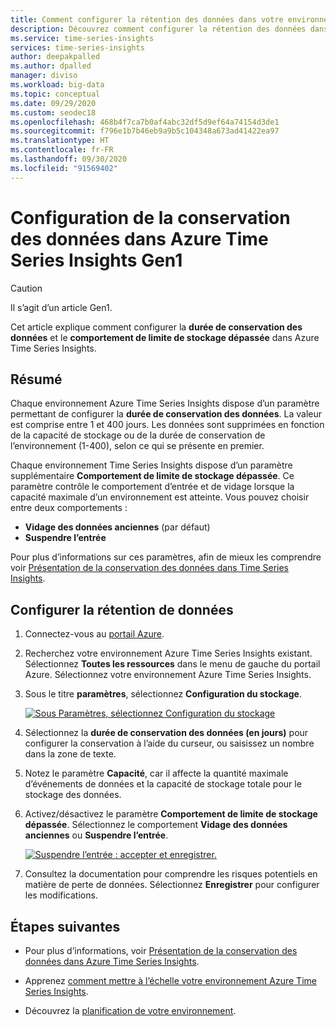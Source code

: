 ```yaml
---
title: Comment configurer la rétention des données dans votre environnement - Azure Time Series Insights | Microsoft Docs
description: Découvrez comment configurer la rétention des données dans votre environnement Azure Time Series Insights.
ms.service: time-series-insights
services: time-series-insights
author: deepakpalled
ms.author: dpalled
manager: diviso
ms.workload: big-data
ms.topic: conceptual
ms.date: 09/29/2020
ms.custom: seodec18
ms.openlocfilehash: 468b4f7ca7b0af4abc32df5d9ef64a74154d3de1
ms.sourcegitcommit: f796e1b7b46eb9a9b5c104348a673ad41422ea97
ms.translationtype: HT
ms.contentlocale: fr-FR
ms.lasthandoff: 09/30/2020
ms.locfileid: "91569402"
---
```

# <a name="configuring-retention-in-azure-time-series-insights-gen1"></a>Configuration de la conservation des données dans Azure Time Series Insights Gen1

> [!CAUTION]
> Il s’agit d’un article Gen1.

Cet article explique comment configurer la **durée de conservation des données** et le **comportement de limite de stockage dépassée** dans Azure Time Series Insights.

## <a name="summary"></a>Résumé

Chaque environnement Azure Time Series Insights dispose d’un paramètre permettant de configurer la **durée de conservation des données**. La valeur est comprise entre 1 et 400 jours. Les données sont supprimées en fonction de la capacité de stockage ou de la durée de conservation de l’environnement (1-400), selon ce qui se présente en premier.

Chaque environnement Time Series Insights dispose d’un paramètre supplémentaire **Comportement de limite de stockage dépassée**. Ce paramètre contrôle le comportement d’entrée et de vidage lorsque la capacité maximale d’un environnement est atteinte. Vous pouvez choisir entre deux comportements :

- **Vidage des données anciennes** (par défaut)
- **Suspendre l’entrée**

Pour plus d’informations sur ces paramètres, afin de mieux les comprendre voir [Présentation de la conservation des données dans Time Series Insights](time-series-insights-concepts-retention.md).  

## <a name="configure-data-retention"></a>Configurer la rétention de données

1. Connectez-vous au [portail Azure](https://portal.azure.com).

1. Recherchez votre environnement Azure Time Series Insights existant. Sélectionnez **Toutes les ressources** dans le menu de gauche du portail Azure. Sélectionnez votre environnement Azure Time Series Insights.

1. Sous le titre **paramètres**, sélectionnez **Configuration du stockage**.

    [![Sous Paramètres, sélectionnez Configuration du stockage](media/data-retention/configure-data-retention.png)](media/data-retention/configure-data-retention.png#lightbox)

1. Sélectionnez la **durée de conservation des données (en jours)** pour configurer la conservation à l’aide du curseur, ou saisissez un nombre dans la zone de texte.

1. Notez le paramètre **Capacité**, car il affecte la quantité maximale d’événements de données et la capacité de stockage totale pour le stockage des données.

1. Activez/désactivez le paramètre **Comportement de limite de stockage dépassée**. Sélectionnez le comportement **Vidage des données anciennes** ou **Suspendre l’entrée**.

    [![Suspendre l’entrée : accepter et enregistrer.](media/data-retention/pause-ingress-accept-and-save.png)](media/data-retention/pause-ingress-accept-and-save.png#lightbox)

1. Consultez la documentation pour comprendre les risques potentiels en matière de perte de données. Sélectionnez **Enregistrer** pour configurer les modifications.

## <a name="next-steps"></a>Étapes suivantes

- Pour plus d’informations, voir [Présentation de la conservation des données dans Azure Time Series Insights](time-series-insights-concepts-retention.md).

- Apprenez [comment mettre à l’échelle votre environnement Azure Time Series Insights](time-series-insights-how-to-scale-your-environment.md).

- Découvrez la [planification de votre environnement](time-series-insights-environment-planning.md).
